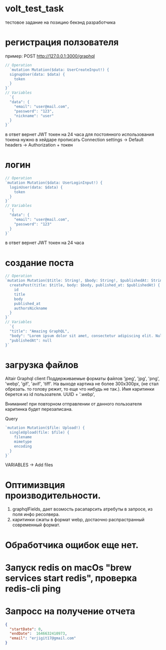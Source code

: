 # volt_test_task
тестовое задание на позицию бекэнд разработчика 

# регистрация ползователя 
пример: POST http://127.0.0.1:3000/graphql
```js
// Operation
  `mutation Mutation($data: UserCreateInput!) {
  signupUser(data: $data) {
    token
  }
}`
// Variables
  `{
  "data": {
    "email": "user@mail.com",
    "password": "123",
    "nickname": "user"
  }
}`
```
в ответ вернет JWT токен на 24 часа
для постоянного использования токена нужно в хейдаре прописать 
Connection settings -> Default headers -> Authorization + токен

# логин
```js
// Operation
`mutation Mutation($data: UserLoginInput!) {
  loginUser(data: $data) {
    token
  }
}`
// Variables
  `{
  "data": {
    "email": "user@mail.com",
    "password": "123"
  }
}`
```
в ответ вернет JWT токен на 24 часа

# создание поста
```js
// Operation
`mutation Mutation($title: String!, $body: String!, $publishedAt: String) {
  createPost(title: $title, body: $body, published_at: $publishedAt) {
    id
    title
    body
    published_at
    authorsNickname
  }
}`
// Variables
  `{
  "title": "Amazing GraphQL",
  "body": "Lorem ipsum dolor sit amet, consectetur adipiscing elit. Nullam egestas, massa vitae sollicitudin tincidunt, diam quam congue elit, ac tristique eros purus non tortor. Cras vel rutrum purus. Aliquam maximus pulvinar enim nec venenatis. Suspendisse condimentum dictum ante, cursus dapibus nibh gravida in. Sed dignissim massa ut justo convallis venenatis. Quisque molestie risus nec efficitur aliquet. Mauris malesuada tincidunt massa, vel viverra nisi imperdiet sed. Sed laoreet posuere leo, vitae iaculis arcu volutpat id. Vestibulum mollis imperdiet blandit. Donec metus elit, sodales vel consequat et, consectetur nec enim. Donec aliquet iaculis erat. Aliquam vestibulum massa tortor. Nunc sit amet mi vel lorem molestie venenatis quis ut neque.",
  "publishedAt": null
}`


```

# загрузка файлов
Altair Graphql client
Поддерживаемые форматы файлов 'jpeg', 'jpg', 'png', 'webp', 'gif', 'avif', 'tiff'.
На выходе картика не более 300x300px, (не стал обрезать. то голову режит, то еще что нибудь не так.).
Имя каритинки берется из id пользоателя. UUID + '.webp', 

Внимание! при повторном отправлении от данного пользоателя каритинка будет перезаписана.

Query
```js
`mutation Mutation($file: Upload!) {
  singleUpload(file: $file) {
    filename
    mimetype
    encoding
  }
}`
```
VARIABLES -> Add files

# Оптимизвция производительности. 
1. graphqlFields, дает возмость расапарсить атребуты в запросе, из поля инфо ресолвера.
2. каритинки сжаты в формат webp, достаочно распрастранный  современный формат. 


# Обработчика ощибок еще нет. 



# Запуск redis on macOs "brew services start redis", проверка redis-cli ping        


# Запросс на получение отчета
```json
{
  "startDate": 0,
  "endDate":  1646632410973,
  "email": "erjigit17@gmail.com"
}

```